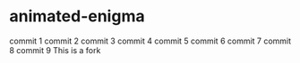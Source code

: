 # animated-enigma

commit 1
commit 2
commit 3
commit 4
commit 5
commit 6
commit 7
commit 8
commit 9
This is a fork
